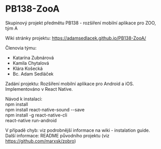 # PB138-ZooA
Skupinový projekt předmětu PB138 - rozšíření mobilní aplikace pro ZOO, tým A

Wiki stránky projektu:
https://adamsedlacek.github.io/PB138-ZooA/

Členovia týmu:
- Katarína Zubnárová
- Kamila Chytalová
- Klára Košecká
- Bc. Adam Sedláček

Zadání projektu:
Rozšíření mobilní aplikace pro Android a iOS. Implementováno v React Native.

Návod k instalaci:<br/>
npm install<br/>
npm install react-native-sound --save<br/>
npm install -g react-native-cli<br/>
react-native run-android<br/>

V případě chyb: viz podrobnější informace na wiki - instalation guide.<br/>
Další informace: README původního projektu (viz https://github.com/marxsk/zobro)
